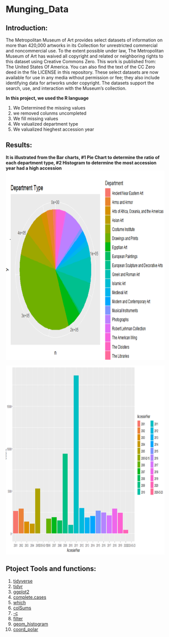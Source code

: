# Munging_Data
## Introduction:
The Metropolitan Museum of Art provides select datasets of information on more than 420,000 artworks in its Collection for unrestricted commercial and noncommercial use. To the extent possible under law, The Metropolitan Museum of Art has waived all copyright and related or neighboring rights to this dataset using Creative Commons Zero. This work is published from: The United States Of America. You can also find the text of the CC Zero deed in the file LICENSE in this repository. These select datasets are now available for use in any media without permission or fee; they also include identifying data for artworks under copyright. The datasets support the search, use, and interaction with the Museum’s collection.

**In this project, we used the R language**
1. We Determined the missing values
2.  we removed colunms uncompleted
3. We fill missing values
4. We valualized department type
5. We valualized hieghest accession year


## Results:
**It is illustrated from the Bar charts, #1 Pie Chart to determine the ratio of each department type, #2 Histogram to determine the most accession year had a high accession**
[<img width="700" height="600" src="b1.png">](C:\Users\LENOVO\Documents\GitHub\Munging_Data\b1.png)

[<img width="700" height="600" src="b2.png">](Munging_Data\b2.png)


## Ptoject Tools and functions:
1. [tidyverse](https://www.rdocumentation.org/packages/tidyverse/versions/1.3.0)
2. [tidyr](https://www.rdocumentation.org/packages/tidyr/versions/0.8.3)
3. [ggplot2](https://www.rdocumentation.org/packages/ggplot2/versions/3.3.2)
3. [complete.cases](https://www.rdocumentation.org/packages/stats/versions/3.6.2/topics/complete.cases)
4. [which](https://www.rdocumentation.org/packages/base/versions/3.6.2/topics/which)
5. [colSums](https://www.rdocumentation.org/packages/base/versions/3.6.2/topics/colSums)
6. [-c](https://www.kaggle.com/questions-and-answers/69059)
7. [filter](https://www.rdocumentation.org/packages/dplyr/versions/0.7.8/topics/filter)
8. [geom_histogram](https://www.rdocumentation.org/packages/ggplot2/versions/0.9.1/topics/geom_histogram)
9. [coord_polar](https://www.rdocumentation.org/packages/ggplot2/versions/3.3.2/topics/coord_polar)
